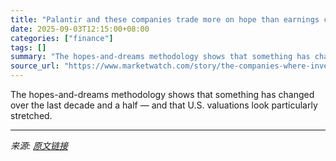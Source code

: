```yaml
---
title: "Palantir and these companies trade more on hope than earnings can justify"
date: 2025-09-03T12:15:00+08:00
categories: ["finance"]
tags: []
summary: "The hopes-and-dreams methodology shows that something has changed over the last decade and a half — and that U.S. valuations look particularly stretched."
source_url: "https://www.marketwatch.com/story/the-companies-where-investors-have-the-highest-hopes-and-dreams-have-some-predictable-and-surprising-results-52166843?mod=mw_rss_topstories"
---
```


The hopes-and-dreams methodology shows that something has changed over the last decade and a half — and that U.S. valuations look particularly stretched.

---

*来源: [原文链接](https://www.marketwatch.com/story/the-companies-where-investors-have-the-highest-hopes-and-dreams-have-some-predictable-and-surprising-results-52166843?mod=mw_rss_topstories)*
